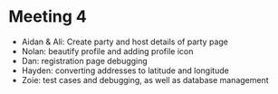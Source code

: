 # Meeting 4

- Aidan & Ali: Create party and host details of party page
- Nolan: beautify profile and adding profile icon
- Dan: registration page debugging
- Hayden: converting addresses to latitude and longitude
- Zoie: test cases and debugging, as well as database management
